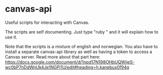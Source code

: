 # canvas-api
Useful scripts for interacting with Canvas.

The scripts are self documenting. Just type "ruby <scriptname>" and it will explain how to use it.

Note that the scripts is a mixture of english and norwegian. You also have to install a separate canvas-api library as well as having a token to access a Canvas server. Read more about that part here: https://docs.google.com/document/d/1npd17N198OHbUQWjieS-wc0bP7nDdWnUk4Je1NGPj1U/edit#heading=h.kanebux0f94q


